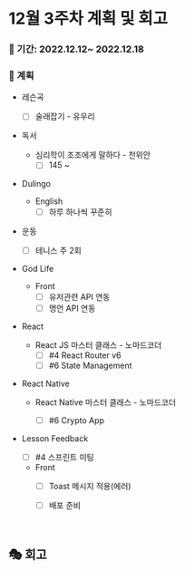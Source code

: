 # 12월 3주차 계획 및 회고

### 📆 기간: 2022.12.12~ 2022.12.18

### 📑 계획

- 레슨곡

  - [ ] 술래잡기 - 유우리
- 독서
  - 심리학이 조조에게 말하다 - 천위안
    - [ ] 145 ~ 
- Dulingo
  - English
    - [ ] 하루 하나씩 꾸준히
- 운동
  - [ ] 테니스 주 2회
- God Life
  - Front
    - [ ] 유저관련 API 연동
    - [ ] 명언 API 연동
- React
  - React JS 마스터 클래스 - 노마드코더
    - [ ] #4 React Router v6
    - [ ] #6 State Management
- React Native

  - React Native 마스터 클래스 - 노마드코더

    - [ ] #6 Crypto App
- Lesson Feedback
  - [ ] #4 스프린트 미팅
  - Front
    - [ ] Toast 메시지 적용(에러)
    - [ ] 배포 준비
  


<br/>

## 🎭 회고

